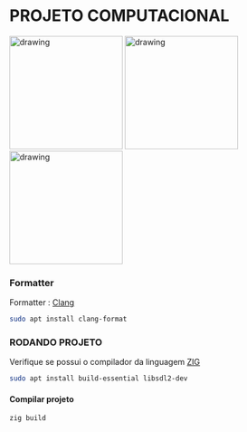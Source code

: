 # PROJETO COMPUTACIONAL

<div>
	<img src="https://avatars.githubusercontent.com/u/27973237?v=4" alt="drawing" style="width:200px;"/>
	<img src="https://cdn-icons-png.flaticon.com/256/6132/6132222.png" alt="drawing" style="width:200px;"/>
	<img src="https://cdn.jsdelivr.net/npm/@programming-languages-logos/c@0.0.3/c_256x256.png" alt="drawing" style="width:200px;"/>
</div>

### Formatter

Formatter : [Clang](https://terminalroot.com.br/2023/07/formate-seu-codigo-com-clang-format.html)


```bash
sudo apt install clang-format

```

### RODANDO PROJETO

Verifique se possui o compilador da linguagem [ZIG](https://ziglang.org/learn/getting-started/#direct)

```bash
sudo apt install build-essential libsdl2-dev

```

#### Compilar projeto

```bash
zig build

```